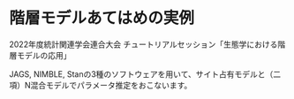 # 階層モデルあてはめの実例

2022年度統計関連学会連合大会
チュートリアルセッション「生態学における階層モデルの応用」

JAGS, NIMBLE, Stanの3種のソフトウェアを用いて、サイト占有モデルと（二項）N混合モデルでパラメータ推定をおこないます。
